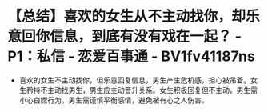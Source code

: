 # 【总结】喜欢的女生从不主动找你，却乐意回你信息，到底有没有戏在一起？ - P1：私信 - 恋爱百事通 - BV1fv41187ns

-   喜欢的女生不主动找你，但乐意回复信息，男生产生危机感，担心被吊着。女生矜持不主动找男生，男生应主动晋升关系。女生积极回复但不主动，男生需小心白嫖行为。男生需谨慎平衡感情，避免被有心之人伤害。